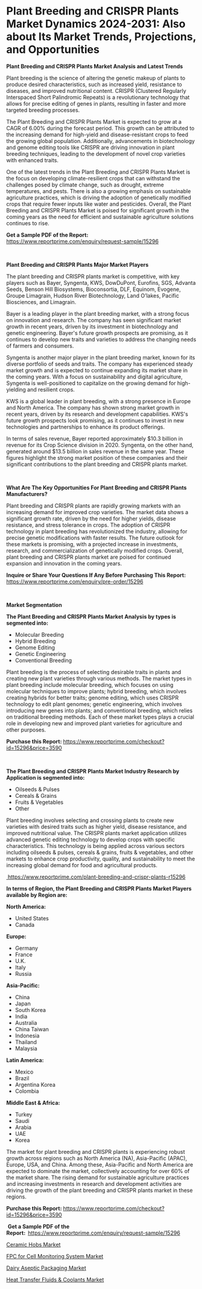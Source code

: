 <p><h1>Plant Breeding and CRISPR Plants Market Dynamics 2024-2031: Also about Its Market Trends, Projections, and Opportunities</h1></p><p><strong>Plant Breeding and CRISPR Plants Market Analysis and Latest Trends</strong></p>
<p><p>Plant breeding is the science of altering the genetic makeup of plants to produce desired characteristics, such as increased yield, resistance to diseases, and improved nutritional content. CRISPR (Clustered Regularly Interspaced Short Palindromic Repeats) is a revolutionary technology that allows for precise editing of genes in plants, resulting in faster and more targeted breeding processes.</p><p>The Plant Breeding and CRISPR Plants Market is expected to grow at a CAGR of 6.00% during the forecast period. This growth can be attributed to the increasing demand for high-yield and disease-resistant crops to feed the growing global population. Additionally, advancements in biotechnology and genome editing tools like CRISPR are driving innovation in plant breeding techniques, leading to the development of novel crop varieties with enhanced traits.</p><p>One of the latest trends in the Plant Breeding and CRISPR Plants Market is the focus on developing climate-resilient crops that can withstand the challenges posed by climate change, such as drought, extreme temperatures, and pests. There is also a growing emphasis on sustainable agriculture practices, which is driving the adoption of genetically modified crops that require fewer inputs like water and pesticides. Overall, the Plant Breeding and CRISPR Plants Market is poised for significant growth in the coming years as the need for efficient and sustainable agriculture solutions continues to rise.</p></p>
<p><strong>Get a Sample PDF of the Report:&nbsp;</strong> <a href="https://www.reportprime.com/enquiry/request-sample/15296">https://www.reportprime.com/enquiry/request-sample/15296</a></p>
<p>&nbsp;</p>
<p><strong>Plant Breeding and CRISPR Plants Major Market Players</strong></p>
<p><p>The plant breeding and CRISPR plants market is competitive, with key players such as Bayer, Syngenta, KWS, DowDuPont, Eurofins, SGS, Advanta Seeds, Benson Hill Biosystems, Bioconsortia, DLF, Equinom, Evogene, Groupe Limagrain, Hudson River Biotechnology, Land O’lakes, Pacific Biosciences, and Limagrain.</p><p>Bayer is a leading player in the plant breeding market, with a strong focus on innovation and research. The company has seen significant market growth in recent years, driven by its investment in biotechnology and genetic engineering. Bayer's future growth prospects are promising, as it continues to develop new traits and varieties to address the changing needs of farmers and consumers.</p><p>Syngenta is another major player in the plant breeding market, known for its diverse portfolio of seeds and traits. The company has experienced steady market growth and is expected to continue expanding its market share in the coming years. With a focus on sustainability and digital agriculture, Syngenta is well-positioned to capitalize on the growing demand for high-yielding and resilient crops.</p><p>KWS is a global leader in plant breeding, with a strong presence in Europe and North America. The company has shown strong market growth in recent years, driven by its research and development capabilities. KWS's future growth prospects look promising, as it continues to invest in new technologies and partnerships to enhance its product offerings.</p><p>In terms of sales revenue, Bayer reported approximately $10.3 billion in revenue for its Crop Science division in 2020. Syngenta, on the other hand, generated around $13.5 billion in sales revenue in the same year. These figures highlight the strong market position of these companies and their significant contributions to the plant breeding and CRISPR plants market.</p></p>
<p>&nbsp;</p>
<p><strong>What Are The Key Opportunities For Plant Breeding and CRISPR Plants Manufacturers?</strong></p>
<p><p>Plant breeding and CRISPR plants are rapidly growing markets with an increasing demand for improved crop varieties. The market data shows a significant growth rate, driven by the need for higher yields, disease resistance, and stress tolerance in crops. The adoption of CRISPR technology in plant breeding has revolutionized the industry, allowing for precise genetic modifications with faster results. The future outlook for these markets is promising, with a projected increase in investments, research, and commercialization of genetically modified crops. Overall, plant breeding and CRISPR plants market are poised for continued expansion and innovation in the coming years.</p></p>
<p><strong>Inquire or Share Your Questions If Any Before Purchasing This Report:</strong> <a href="https://www.reportprime.com/enquiry/pre-order/15296">https://www.reportprime.com/enquiry/pre-order/15296</a></p>
<p>&nbsp;</p>
<p><strong>Market Segmentation</strong></p>
<p><strong>The Plant Breeding and CRISPR Plants Market Analysis by types is segmented into:</strong></p>
<p><ul><li>Molecular Breeding</li><li>Hybrid Breeding</li><li>Genome Editing</li><li>Genetic Engineering</li><li>Conventional Breeding</li></ul></p>
<p><p>Plant breeding is the process of selecting desirable traits in plants and creating new plant varieties through various methods. The market types in plant breeding include molecular breeding, which focuses on using molecular techniques to improve plants; hybrid breeding, which involves creating hybrids for better traits; genome editing, which uses CRISPR technology to edit plant genomes; genetic engineering, which involves introducing new genes into plants; and conventional breeding, which relies on traditional breeding methods. Each of these market types plays a crucial role in developing new and improved plant varieties for agriculture and other purposes.</p></p>
<p><strong>Purchase this Report:&nbsp;</strong><a href="https://www.reportprime.com/checkout?id=15296&price=3590">https://www.reportprime.com/checkout?id=15296&price=3590</a></p>
<p>&nbsp;</p>
<p><strong>The Plant Breeding and CRISPR Plants Market Industry Research by Application is segmented into:</strong></p>
<p><ul><li>Oilseeds & Pulses</li><li>Cereals & Grains</li><li>Fruits & Vegetables</li><li>Other</li></ul></p>
<p><p>Plant breeding involves selecting and crossing plants to create new varieties with desired traits such as higher yield, disease resistance, and improved nutritional value. The CRISPR plants market application utilizes advanced genetic editing technology to develop crops with specific characteristics. This technology is being applied across various sectors including oilseeds & pulses, cereals & grains, fruits & vegetables, and other markets to enhance crop productivity, quality, and sustainability to meet the increasing global demand for food and agricultural products.</p></p>
<p><a href="https://www.reportprime.com/plant-breeding-and-crispr-plants-r15296">&nbsp;https://www.reportprime.com/plant-breeding-and-crispr-plants-r15296</a></p>
<p><strong>In terms of Region, the Plant Breeding and CRISPR Plants Market Players available by Region are:</strong></p>
<p>
    <p> <strong> North America: </strong>
        <ul>
            <li>United States</li>
            <li>Canada</li>
        </ul>
        </p> 
    <p> <strong> Europe: </strong>
        <ul>
            <li>Germany</li>
            <li>France</li>
            <li>U.K.</li>
            <li>Italy</li>
            <li>Russia</li>
        </ul>
        </p> 
    <p> <strong> Asia-Pacific: </strong>
        <ul>
            <li>China</li>
            <li>Japan</li>
            <li>South Korea</li>
            <li>India</li>
            <li>Australia</li>
            <li>China Taiwan</li>
            <li>Indonesia</li>
            <li>Thailand</li>
            <li>Malaysia</li>
        </ul>
        </p> 
    <p> <strong> Latin America: </strong>
        <ul>
            <li>Mexico</li>
            <li>Brazil</li>
            <li>Argentina Korea</li>
            <li>Colombia</li>
        </ul>
        </p> 
    <p> <strong> Middle East & Africa: </strong>
        <ul>
            <li>Turkey</li>
            <li>Saudi</li>
            <li>Arabia</li>
            <li>UAE</li>
            <li>Korea</li>
        </ul>
    </p>
    </p>
<p><p>The market for plant breeding and CRISPR plants is experiencing robust growth across regions such as North America (NA), Asia-Pacific (APAC), Europe, USA, and China. Among these, Asia-Pacific and North America are expected to dominate the market, collectively accounting for over 60% of the market share. The rising demand for sustainable agriculture practices and increasing investments in research and development activities are driving the growth of the plant breeding and CRISPR plants market in these regions.</p></p>
<p><strong>Purchase this Report: </strong><a href="https://www.reportprime.com/checkout?id=15296&price=3590">https://www.reportprime.com/checkout?id=15296&price=3590</a></p>
<p>&nbsp;<strong>Get a Sample PDF of the Report:&nbsp;&nbsp;</strong><a href="https://www.reportprime.com/enquiry/request-sample/15296">https://www.reportprime.com/enquiry/request-sample/15296</a></p>
<p><strong></strong></p>
<p><p><a href="https://view.publitas.com/reportprime-1/ceramic-hobs-market-research-report-its-history-and-forecast-2024-to-2031/">Ceramic Hobs Market</a></p><p><a href="https://silk-columnist-571.notion.site/FPC-for-Cell-Monitoring-System-Market-Analysis-Its-CAGR-Market-Segmentation-and-Global-Industry-Ov-cdbc441ee2804aa3840e96188fc58e6f">FPC for Cell Monitoring System Market</a></p><p><a href="https://www.linkedin.com/pulse/dairy-aseptic-packaging-market-research-report-provides-stqee?trackingId=UBpCn%2FwDNn2iCF%2BQJ17fkA%3D%3D">Dairy Aseptic Packaging Market</a></p><p><a href="https://www.linkedin.com/pulse/decoding-heat-transfer-fluids-amp-coolants-market-deep-xsdqe?trackingId=dyJ%2Fm7sbnw4LUOzE48mnbw%3D%3D">Heat Transfer Fluids & Coolants Market</a></p></p>